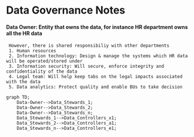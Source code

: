 # Data Governance Notes
#### Data Owner: Entity that owns the data, for instance HR department owns all the HR data
     However, there is shared responsibiliy with other departments
     1. Human resources
     2. Information technology: Design & manage the systems which HR data will be operated/stored under
     3. Information security: Will secure, enforce integrity and confidentiality of the data
     4. Legal team: Will help keep tabs on the legal impacts associated with the data
     5. Data analytics: Protect quality and enable BUs to take decision

```mermaid
graph TD;
    Data-Owner-->Data_Stewards_1;
    Data-Owner-->Data_Stewards_2;
    Data-Owner-->Data_Stewards_n; 
    Data_Stewards_1-->Data_Controllers_x1;
    Data_Stewards_2-->Data_Controllers_a1;
    Data_Stewards_n-->Data_Controllers_e1;
```
